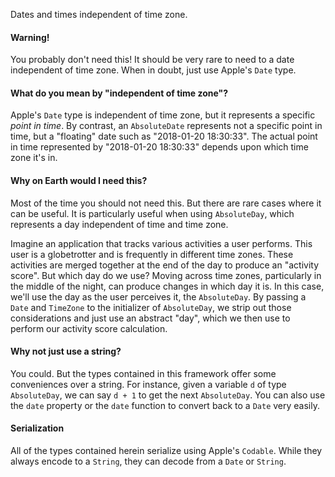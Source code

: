 Dates and times independent of time zone.

#### Warning!

You probably don't need this! It should be very rare to need to a date independent of time zone. When in doubt, just use Apple's `Date` type.

#### What do you mean by "independent of time zone"?

Apple's `Date` type is independent of time zone, but it represents a specific _point in time_. By contrast, an `AbsoluteDate` represents not a specific point in time, but a "floating" date such as "2018-01-20 18:30:33". The actual point in time represented by "2018-01-20 18:30:33" depends upon which time zone it's in.

#### Why on Earth would I need this?

Most of the time you should not need this. But there are rare cases where it can be useful. It is particularly useful when using `AbsoluteDay`, which represents a day independent of time and time zone.

Imagine an application that tracks various activities a user performs. This user is a globetrotter and is frequently in different time zones. These activities are merged together at the end of the day to produce an "activity score". But which day do we use? Moving across time zones, particularly in the middle of the night, can produce changes in which day it is. In this case, we'll use the day as the user perceives it, the `AbsoluteDay`. By passing a `Date` and `TimeZone` to the initializer of `AbsoluteDay`, we strip out those considerations and just use an abstract "day", which we then use to perform our activity score calculation.

#### Why not just use a string?

You could. But the types contained in this framework offer some conveniences over a string. For instance, given a variable `d` of type `AbsoluteDay`, we can say `d + 1` to get the next `AbsoluteDay`. You can also use the `date` property or the `date` function to convert back to a `Date` very easily.

#### Serialization

All of the types contained herein serialize using Apple's `Codable`. While they always encode to a `String`, they can decode from a `Date` or `String`.